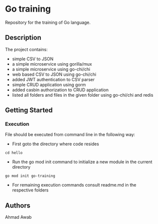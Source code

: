 # Go training 
Repository for the training of Go language.

## Description

The project contains:
- simple CSV to JSON
- a simple microservice using gorilla/mux
- a simple microservice using go-chi/chi
- web based CSV to JSON using go-chi/chi
- added JWT authentication to CSV parser
- simple CRUD application using gorm
- added casbin authorization to CRUD application
- listed all folders and files in the given folder using go-chi/chi and redis

## Getting Started

### Execution

File should be executed from command line in the following way:
- First goto the directory where code resides
```
cd hello
```

- Run the go mod init command to initialize a new module in the current directory
```
go mod init go-training 
```

- For remaining execution commands consult readme.md in the respective folders


## Authors

Ahmad Awab
